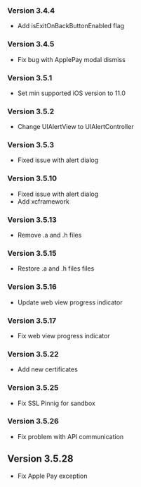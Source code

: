 ### Version 3.4.4
- Add isExitOnBackButtonEnabled flag

### Version 3.4.5
- Fix bug with ApplePay modal dismiss

### Version 3.5.1
- Set min supported iOS version to 11.0

### Version 3.5.2
- Change UIAlertView to UIAlertController

### Version 3.5.3
- Fixed issue with alert dialog

### Version 3.5.10
- Fixed issue with alert dialog
- Add xcframework

### Version 3.5.13
- Remove .a and .h files

### Version 3.5.15
- Restore .a and .h files files

### Version 3.5.16
- Update web view progress indicator

### Version 3.5.17
- Fix web view progress indicator

### Version 3.5.22
- Add new certificates

### Version 3.5.25
- Fix SSL Pinnig for sandbox

### Version 3.5.26
- Fix problem with API communication

## Version 3.5.28
- Fix Apple Pay exception
